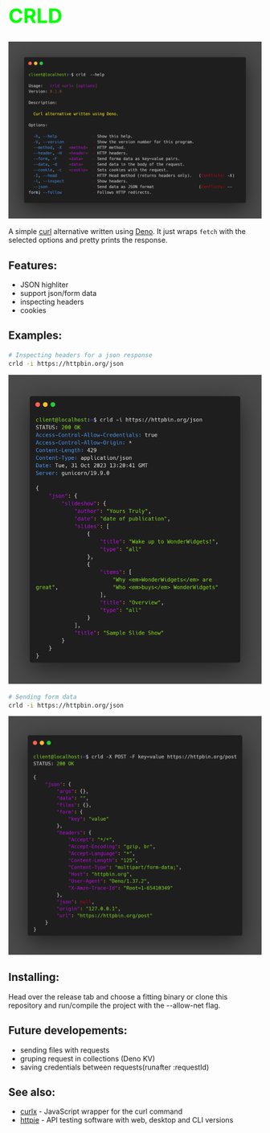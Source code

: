 <h1 style="color:lime; font-weight: bold; font-size:40px">CRLD</h1>

![crld](images/help.png)

A simple [curl](https://curl.se/) alternative written using [Deno](https://deno.com/). It just wraps `fetch` with the selected options and pretty prints the response.

## Features:

- JSON highliter
- support json/form data
- inspecting headers
- cookies

## Examples:

```bash
# Inspecting headers for a json response
crld -i https://httpbin.org/json
```

![usage example](images/usage.png)

```bash
# Sending form data
crld -i https://httpbin.org/json
```

![usage example](images/usage2.png)

## Installing:

Head over the release tab and choose a fitting binary or clone this repository and run/compile the project with the --allow-net flag.

## Future developements:

- sending files with requests
- gruping request in collections (Deno KV)
- saving credentials between requests(runafter :requestId)

## See also:

- [curlx](https://github.com/shivkanthb/curlx) - JavaScript wrapper for the curl command
- [httpie](https://httpie.io/) - API testing software with web, desktop and CLI versions
